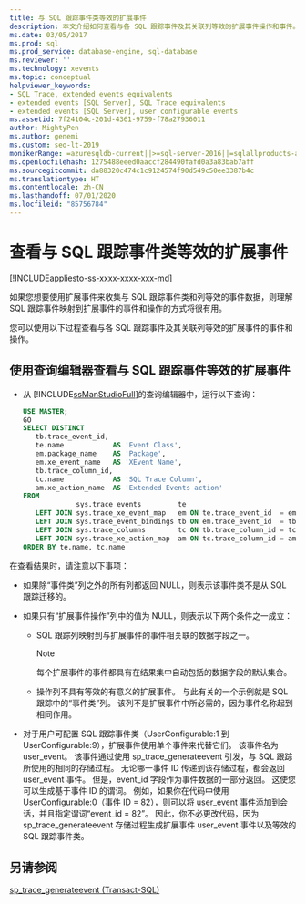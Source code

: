 ```yaml
---
title: 与 SQL 跟踪事件类等效的扩展事件
description: 本文介绍如何查看与各 SQL 跟踪事件及其关联列等效的扩展事件操作和事件。
ms.date: 03/05/2017
ms.prod: sql
ms.prod_service: database-engine, sql-database
ms.reviewer: ''
ms.technology: xevents
ms.topic: conceptual
helpviewer_keywords:
- SQL Trace, extended events equivalents
- extended events [SQL Server], SQL Trace equivalents
- extended events [SQL Server], user configurable events
ms.assetid: 7f24104c-201d-4361-9759-f78a27936011
author: MightyPen
ms.author: genemi
ms.custom: seo-lt-2019
monikerRange: =azuresqldb-current||>=sql-server-2016||=sqlallproducts-allversions||>=sql-server-linux-2017||=azuresqldb-mi-current
ms.openlocfilehash: 1275488eeed0aaccf284490fafd0a3a83bab7aff
ms.sourcegitcommit: da88320c474c1c9124574f90d549c50ee3387b4c
ms.translationtype: HT
ms.contentlocale: zh-CN
ms.lasthandoff: 07/01/2020
ms.locfileid: "85756784"
---
```

# <a name="view-the-extended-events-equivalents-to-sql-trace-event-classes"></a>查看与 SQL 跟踪事件类等效的扩展事件

[!INCLUDE[appliesto-ss-xxxx-xxxx-xxx-md](../../includes/applies-to-version/sql-asdb.md)]

  如果您想要使用扩展事件来收集与 SQL 跟踪事件类和列等效的事件数据，则理解 SQL 跟踪事件映射到扩展事件的事件和操作的方式将很有用。  
  
 您可以使用以下过程查看与各 SQL 跟踪事件及其关联列等效的扩展事件的事件和操作。  
  
## <a name="to-view-the-extended-events-equivalents-to-sql-trace-events-using-query-editor"></a>使用查询编辑器查看与 SQL 跟踪事件等效的扩展事件

- 从 [!INCLUDE[ssManStudioFull](../../includes/ssmanstudiofull-md.md)]的查询编辑器中，运行以下查询：

   ```sql
   USE MASTER;
   GO
   SELECT DISTINCT
      tb.trace_event_id,
      te.name            AS 'Event Class',
      em.package_name    AS 'Package',
      em.xe_event_name   AS 'XEvent Name',
      tb.trace_column_id,
      tc.name            AS 'SQL Trace Column',
      am.xe_action_name  AS 'Extended Events action'
   FROM
                sys.trace_events         te
      LEFT JOIN sys.trace_xe_event_map   em ON te.trace_event_id  = em.trace_event_id
      LEFT JOIN sys.trace_event_bindings tb ON em.trace_event_id  = tb.trace_event_id
      LEFT JOIN sys.trace_columns        tc ON tb.trace_column_id = tc.trace_column_id
      LEFT JOIN sys.trace_xe_action_map  am ON tc.trace_column_id = am.trace_column_id
   ORDER BY te.name, tc.name
   ```

在查看结果时，请注意以下事项：  

- 如果除“事件类”列之外的所有列都返回 NULL，则表示该事件类不是从 SQL 跟踪迁移的。  
  
-   如果只有“扩展事件操作”列中的值为 NULL，则表示以下两个条件之一成立：  
  
    -   SQL 跟踪列映射到与扩展事件的事件相关联的数据字段之一。  
  
        > [!NOTE]  
        > 每个扩展事件的事件都具有在结果集中自动包括的数据字段的默认集合。  
  
    -   操作列不具有等效的有意义的扩展事件。 与此有关的一个示例就是 SQL 跟踪中的“事件类”列。 该列不是扩展事件中所必需的，因为事件名称起到相同作用。  
  
-   对于用户可配置 SQL 跟踪事件类（UserConfigurable:1 到 UserConfigurable:9），扩展事件使用单个事件来代替它们。 该事件名为 user_event。 该事件通过使用 sp_trace_generateevent 引发，与 SQL 跟踪所使用的相同的存储过程。 无论哪一事件 ID 传递到该存储过程，都会返回 user_event 事件。 但是，event_id 字段作为事件数据的一部分返回。 这使您可以生成基于事件 ID 的谓词。 例如，如果你在代码中使用 UserConfigurable:0（事件 ID = 82），则可以将 user_event 事件添加到会话，并且指定谓词“event_id = 82”。 因此，你不必更改代码，因为 sp_trace_generateevent 存储过程生成扩展事件 user_event 事件以及等效的 SQL 跟踪事件类。  
  
## <a name="see-also"></a>另请参阅  
 [sp_trace_generateevent (Transact-SQL)](../../relational-databases/system-stored-procedures/sp-trace-generateevent-transact-sql.md)  
  
  
